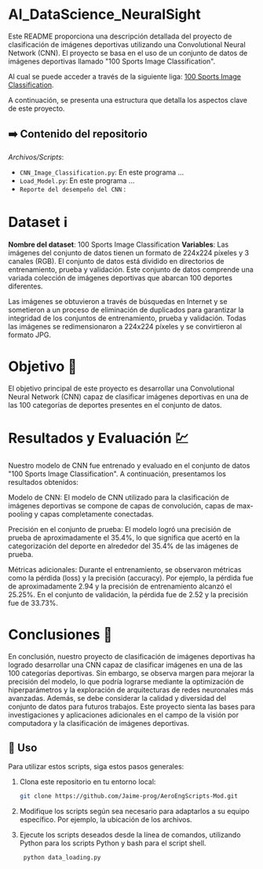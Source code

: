 # AI_DataScience_NeuralSight

Este README proporciona una descripción detallada del proyecto de clasificación de imágenes deportivas utilizando una Convolutional Neural Network (CNN). El proyecto se basa en el uso de un conjunto de datos de imágenes deportivas llamado "100 Sports Image Classification".

Al cual se puede acceder a través de la siguiente liga: [100 Sports Image Classification](https://www.kaggle.com/datasets/gpiosenka/sports-classification/?select=test).

A continuación, se presenta una estructura que detalla los aspectos clave de este proyecto.

## :arrow_right: Contenido del repositorio 

 _Archivos/Scripts_: 
- `CNN_Image_Classification.py`: En este programa ...
- `Load_Model.py`: En este programa ...
- `Reporte del desempeño del CNN` :

# Dataset :information_source:

__Nombre del dataset__: 100 Sports Image Classification
__Variables__: Las imágenes del conjunto de datos tienen un formato de 224x224 píxeles y 3 canales (RGB). El conjunto de datos está dividido en directorios de entrenamiento, prueba y validación.
Este conjunto de datos comprende una variada colección de imágenes deportivas que abarcan 100 deportes diferentes.

Las imágenes se obtuvieron a través de búsquedas en Internet y se sometieron a un proceso de eliminación de duplicados para garantizar la integridad de los conjuntos de entrenamiento, prueba y validación. Todas las imágenes se redimensionaron a 224x224 píxeles y se convirtieron al formato JPG.

# Objetivo :dart:
El objetivo principal de este proyecto es desarrollar una Convolutional Neural Network (CNN) capaz de clasificar imágenes deportivas en una de las 100 categorías de deportes presentes en el conjunto de datos.

# Resultados y Evaluación :chart:

Nuestro modelo de CNN fue entrenado y evaluado en el conjunto de datos "100 Sports Image Classification". A continuación, presentamos los resultados obtenidos:

Modelo de CNN: El modelo de CNN utilizado para la clasificación de imágenes deportivas se compone de capas de convolución, capas de max-pooling y capas completamente conectadas.

Precisión en el conjunto de prueba: El modelo logró una precisión de prueba de aproximadamente el 35.4%, lo que significa que acertó en la categorización del deporte en alrededor del 35.4% de las imágenes de prueba.

Métricas adicionales: Durante el entrenamiento, se observaron métricas como la pérdida (loss) y la precisión (accuracy). Por ejemplo, la pérdida fue de aproximadamente 2.94 y la precisión de entrenamiento alcanzó el 25.25%. En el conjunto de validación, la pérdida fue de 2.52 y la precisión fue de 33.73%.


# Conclusiones :triangular_flag_on_post:

En conclusión, nuestro proyecto de clasificación de imágenes deportivas ha logrado desarrollar una CNN capaz de clasificar imágenes en una de las 100 categorías deportivas. Sin embargo, se observa margen para mejorar la precisión del modelo, lo que podría lograrse mediante la optimización de hiperparámetros y la exploración de arquitecturas de redes neuronales más avanzadas. Además, se debe considerar la calidad y diversidad del conjunto de datos para futuros trabajos. Este proyecto sienta las bases para investigaciones y aplicaciones adicionales en el campo de la visión por computadora y la clasificación de imágenes deportivas.

## :small_blue_diamond: Uso

Para utilizar estos scripts, siga estos pasos generales:

1. Clona este repositorio en tu entorno local:

   ```bash
   git clone https://github.com/Jaime-prog/AeroEngScripts-Mod.git
   ```
2. Modifique los scripts según sea necesario para adaptarlos a su equipo específico. Por ejemplo, la ubicación de los archivos.
3. Ejecute los scripts deseados desde la línea de comandos, utilizando Python para los scripts Python y bash para el script shell.
  
   ```
    python data_loading.py
   ```

